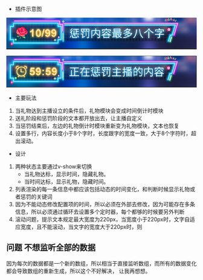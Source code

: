 - 插件示意图

![礼物](../../_resources/企业微信截图_16626250171834.png)

![惩罚](../../_resources/企业微信截图_16626250514827.png)

- 主要玩法

1.  当礼物达到主播设立的条件后，礼物模块会变成时间倒计时模块
2.  送礼阶段和惩罚阶段的文本都开放出去，让主播自定义
3.  当惩罚结束后，左边的礼物倒计时模块重新变为礼物模块，文本也恢复
4.  设置多行，内容长度小于8个字时，长度跟字的宽度一致，大于8个字符时，超出滚动。

- 设计

1.  两种状态主要通过v-show来切换
    - 当礼物达标，显示时间，隐藏礼物。
    - 当时间达标，显示礼物，隐藏时间。
2.  列表渲染的每一条信息中都应该包括动态的时间变化，和判断时候显示礼物或者惩罚的关键词
3.  因为不能动态修改配置项的时间，所以必须在外部去修改，因为可能存在多条信息，所以必须通过循环去设置多个定时器，每个都够的时候要另外判断
4.  滚动问题，提示文本规定最大宽度为220px，当宽度小于220px时，文字自适应宽度，且不能滚动，当文字的宽度大于220px时，则

## 问题 不想监听全部的数据
因为每次的数据都是一个新的数组，所以相当于直接监听数组，而所有的数据变化都会导致数组的重新生成，所以这个不好解决， 让我再想想。